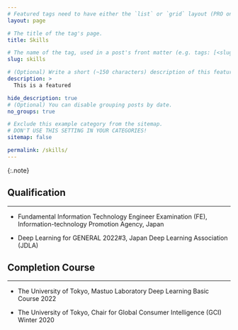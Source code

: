 ```yaml
---
# Featured tags need to have either the `list` or `grid` layout (PRO only).
layout: page

# The title of the tag's page.
title: Skills

# The name of the tag, used in a post's front matter (e.g. tags: [<slug>]).
slug: skills

# (Optional) Write a short (~150 characters) description of this featured tag.
description: >
  This is a featured 

hide_description: true
# (Optional) You can disable grouping posts by date.
no_groups: true

# Exclude this example category from the sitemap.
# DON'T USE THIS SETTING IN YOUR CATEGORIES!
sitemap: false

permalink: /skills/
---
```


{:.note}

## Qualification
----------------------------------------------------------------
* Fundamental Information Technology Engineer Examination (FE), Information-technology Promotion Agency, Japan

* Deep Learning for GENERAL 2022#3, Japan Deep Learning Association (JDLA)

## Completion Course
----------------------------------------------------------------
* The University of Tokyo, Mastuo Laboratory Deep Learning Basic Course 2022

* The University of Tokyo, Chair for Global Consumer Intelligence (GCI) Winter 2020
